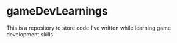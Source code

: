 # gameDevLearnings
This is a repository to store code I've written while learning game development skills
